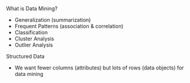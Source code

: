 What is Data Mining?
- Generalization (summarization)
- Frequent Patterns (association & correlation)
- Classification
- Cluster Analysis
- Outlier Analysis

Structured Data
- We want fewer columns (attributes) but lots of rows (data objects) for data mining

